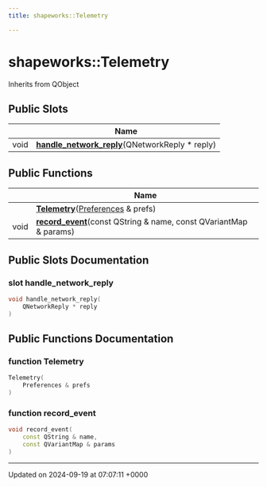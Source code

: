 ```yaml
---
title: shapeworks::Telemetry

---
```


# shapeworks::Telemetry





Inherits from QObject

## Public Slots

|                | Name           |
| -------------- | -------------- |
| void | **[handle_network_reply](../Classes/classshapeworks_1_1Telemetry.md#slot-handle-network-reply)**(QNetworkReply * reply) |

## Public Functions

|                | Name           |
| -------------- | -------------- |
| | **[Telemetry](../Classes/classshapeworks_1_1Telemetry.md#function-telemetry)**([Preferences](../Classes/classPreferences.md) & prefs) |
| void | **[record_event](../Classes/classshapeworks_1_1Telemetry.md#function-record-event)**(const QString & name, const QVariantMap & params) |

## Public Slots Documentation

### slot handle_network_reply

```cpp
void handle_network_reply(
    QNetworkReply * reply
)
```


## Public Functions Documentation

### function Telemetry

```cpp
Telemetry(
    Preferences & prefs
)
```


### function record_event

```cpp
void record_event(
    const QString & name,
    const QVariantMap & params
)
```


-------------------------------

Updated on 2024-09-19 at 07:07:11 +0000